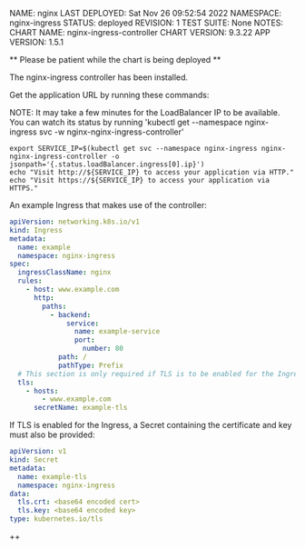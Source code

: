 NAME: nginx
LAST DEPLOYED: Sat Nov 26 09:52:54 2022
NAMESPACE: nginx-ingress
STATUS: deployed
REVISION: 1
TEST SUITE: None
NOTES:
CHART NAME: nginx-ingress-controller
CHART VERSION: 9.3.22
APP VERSION: 1.5.1

** Please be patient while the chart is being deployed **

The nginx-ingress controller has been installed.

Get the application URL by running these commands:

NOTE: It may take a few minutes for the LoadBalancer IP to be available.
You can watch its status by running 'kubectl get --namespace nginx-ingress svc -w nginx-nginx-ingress-controller'

    export SERVICE_IP=$(kubectl get svc --namespace nginx-ingress nginx-nginx-ingress-controller -o jsonpath='{.status.loadBalancer.ingress[0].ip}')
    echo "Visit http://${SERVICE_IP} to access your application via HTTP."
    echo "Visit https://${SERVICE_IP} to access your application via HTTPS."

An example Ingress that makes use of the controller:

```yaml
apiVersion: networking.k8s.io/v1
kind: Ingress
metadata:
  name: example
  namespace: nginx-ingress
spec:
  ingressClassName: nginx
  rules:
    - host: www.example.com
      http:
        paths:
          - backend:
              service:
                name: example-service
                port:
                  number: 80
            path: /
            pathType: Prefix
  # This section is only required if TLS is to be enabled for the Ingress
  tls:
    - hosts:
        - www.example.com
      secretName: example-tls
```

If TLS is enabled for the Ingress, a Secret containing the certificate and key must also be provided:

```yaml
apiVersion: v1
kind: Secret
metadata:
  name: example-tls
  namespace: nginx-ingress
data:
  tls.crt: <base64 encoded cert>
  tls.key: <base64 encoded key>
type: kubernetes.io/tls
```

++
